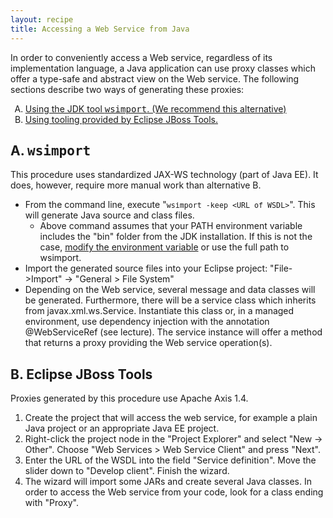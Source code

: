 ```yaml
---
layout: recipe
title: Accessing a Web Service from Java
---
```


<p>In order to conveniently access a Web service, regardless of its implementation language, a Java application can use proxy classes which offer a type-safe and abstract view on the Web service. The following sections describe two ways of generating these proxies:</p>
<ol style="list-style-type: upper-alpha;">
  <li><a href="#wsimport">Using the JDK tool <tt>wsimport</tt>. (We recommend this alternative)</a></li>
  <li><a href="#jbosstools">Using tooling provided by Eclipse JBoss Tools.</a></li>
</ol>
<h2><a id="wsimport" name="wsimport"></a>A. <tt>wsimport</tt></h2>
<p>This procedure uses standardized JAX-WS technology (part of Java EE). It does, however, require more manual work than alternative B.&nbsp; </p>
<ul>
  <li>From the command line, execute "<small><tt>wsimport -keep &lt;URL of WSDL&gt;</tt></small>". This will generate Java source and class files.
  <ul>
    <li>Above command assumes that your PATH environment variable includes the "bin" folder from the JDK installation. If this is not the case, <a href="010_setting_up_the_dev_environment.html">modify the environment variable</a> or use the full path to wsimport.</li>
  </ul>
  </li>
  <li>Import the generated source files into your Eclipse project: "File-&gt;Import" -&gt; "General &gt; File System"</li>
  <li>Depending on the Web service, several message and data classes will be generated. Furthermore, there will be a service class which inherits from javax.xml.ws.Service. Instantiate this class or, in a managed environment, use dependency injection with the annotation @WebServiceRef (see lecture). The service instance will offer a method that returns a proxy providing the Web service operation(s).</li>
</ul>
<h2><a id="jbosstools" name="jbosstools"></a>B. Eclipse JBoss Tools</h2>
<p>Proxies generated by this procedure use Apache Axis 1.4.</p>
<ol>
  <li>Create the project that will access the web service, for example a plain Java project or an appropriate Java EE project.</li>
  <li>Right-click the project node in the "Project Explorer" and select "New -&gt; Other". Choose "Web Services &gt; Web Service Client" and press "Next".</li>
  <li>Enter the URL of the WSDL into the field "Service definition". Move the slider down to "Develop client". Finish the wizard.</li>
  <li>The wizard will import some JARs and create several Java classes. In order to access the Web service from your code, look for a class ending with "Proxy".</li>
</ol>
